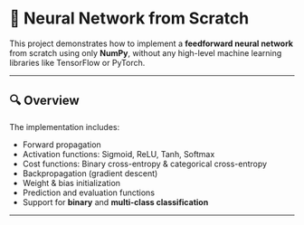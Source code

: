 # 🧠 Neural Network from Scratch

This project demonstrates how to implement a **feedforward neural network** from scratch using only **NumPy**, without any high-level machine learning libraries like TensorFlow or PyTorch.

---

## 🔍 Overview

The implementation includes:
- Forward propagation
- Activation functions: Sigmoid, ReLU, Tanh, Softmax
- Cost functions: Binary cross-entropy & categorical cross-entropy
- Backpropagation (gradient descent)
- Weight & bias initialization
- Prediction and evaluation functions
- Support for **binary** and **multi-class classification**

---
